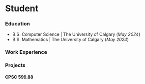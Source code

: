 # Student

### Education
- B.S. Computer Science | The University of Calgary (_May 2024_)
- B.S. Mathematics | The University of Calgary (_May 2024_)

### Work Experience

### Projects
#### CPSC 599.88
